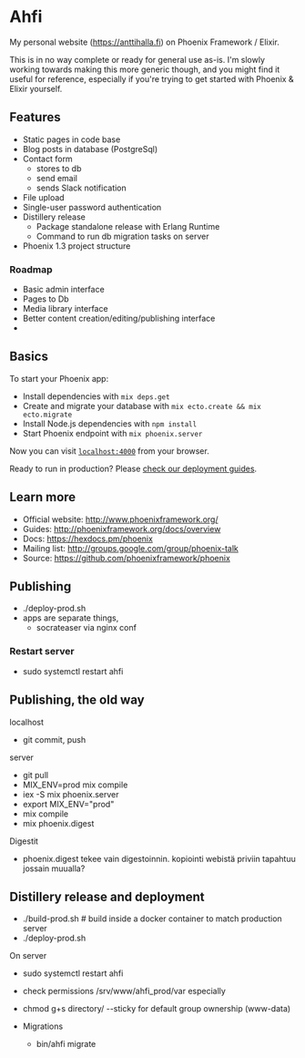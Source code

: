 # Ahfi

My personal website (https://anttihalla.fi) on Phoenix Framework / Elixir.

This is in no way complete or ready for general use as-is. I'm slowly working towards
making this more generic though, and you might find it useful for reference, especially
if you're trying to get started with Phoenix & Elixir yourself.

## Features

* Static pages in code base
* Blog posts in database (PostgreSql)
* Contact form
  * stores to db
  * send email
  * sends Slack notification
* File upload
* Single-user password authentication
* Distillery release
  * Package standalone release with Erlang Runtime
  * Command to run db migration tasks on server
* Phoenix 1.3 project structure

### Roadmap

* Basic admin interface
* Pages to Db
* Media library interface
* Better content creation/editing/publishing interface
*

## Basics

To start your Phoenix app:

  * Install dependencies with `mix deps.get`
  * Create and migrate your database with `mix ecto.create && mix ecto.migrate`
  * Install Node.js dependencies with `npm install`
  * Start Phoenix endpoint with `mix phoenix.server`

Now you can visit [`localhost:4000`](http://localhost:4000) from your browser.

Ready to run in production? Please [check our deployment guides](http://www.phoenixframework.org/docs/deployment).

## Learn more

  * Official website: http://www.phoenixframework.org/
  * Guides: http://phoenixframework.org/docs/overview
  * Docs: https://hexdocs.pm/phoenix
  * Mailing list: http://groups.google.com/group/phoenix-talk
  * Source: https://github.com/phoenixframework/phoenix


## Publishing

* ./deploy-prod.sh
* apps are separate things,
  * socrateaser via nginx conf

### Restart server

* sudo systemctl restart ahfi


## Publishing, the old way

localhost
* git commit, push

server
* git pull
* MIX_ENV=prod mix compile
* iex -S mix phoenix.server
* export MIX_ENV="prod"
* mix compile
* mix phoenix.digest


Digestit
* phoenix.digest tekee vain digestoinnin. kopiointi webistä priviin tapahtuu jossain muualla?


## Distillery release and deployment
* ./build-prod.sh # build inside a docker container to match production server
* ./deploy-prod.sh

On server
* sudo systemctl restart ahfi
* check permissions /srv/www/ahfi_prod/var especially
* chmod g+s directory/  --sticky for default group ownership (www-data)

* Migrations
  * bin/ahfi migrate
